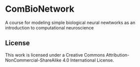 # ComBioNetwork
A course for modeling simple biological neural newtworks as an introduction to computational neuroscience

## License
This work is licensed under a Creative Commons Attribution-NonCommercial-ShareAlike 4.0 International License.
